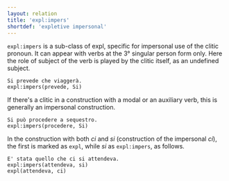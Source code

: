 ```yaml
---
layout: relation
title: 'expl:impers'
shortdef: 'expletive impersonal'
---
```


<code>expl:impers</code> is a sub-class of expl, specific for impersonal use of the clitic pronoun. It can appear with verbs at the 3° singular person form only. Here the role of subject of the verb is played by the clitic itself, as an undefined subject.
~~~ sdparse
Si prevede che viaggerà.
expl:impers(prevede, Si)
~~~

If there's a clitic in a construction with a modal or an auxiliary verb, this is generally an impersonal construction. 
~~~ sdparse
Si può procedere a sequestro.
expl:impers(procedere, Si)
~~~

In the construction with both *ci* and *si* (construction of the impersonal *ci*), the first is marked as <code>expl</code>, while *si* as <code>expl:impers</code>, as follows.  
~~~ sdparse
E' stata quello che ci si attendeva.
expl:impers(attendeva, si)
expl(attendeva, ci)
~~~
